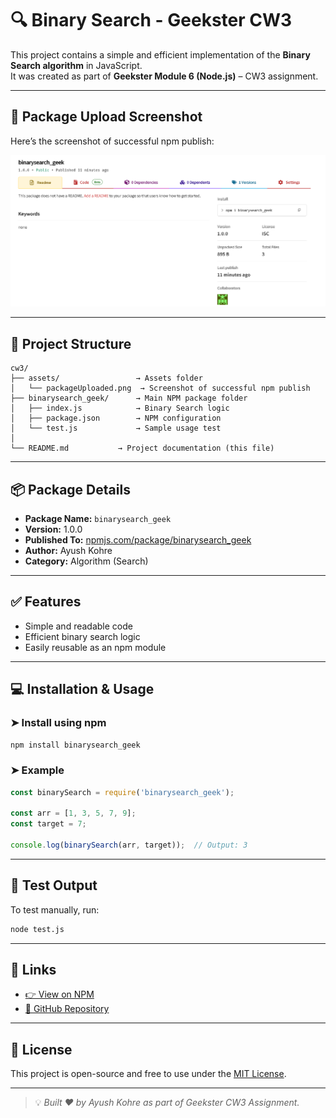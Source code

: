 # 🔍 Binary Search - Geekster CW3

This project contains a simple and efficient implementation of the **Binary Search algorithm** in JavaScript.  
It was created as part of **Geekster Module 6 (Node.js)** – CW3 assignment.

---

## 📸 Package Upload Screenshot

Here’s the screenshot of successful npm publish:

![NPM Upload Screenshot](./Assets/packageUploaded.png)

---

## 📁 Project Structure
```
cw3/
├── assets/                 → Assets folder
│   └── packageUploaded.png  → Screenshot of successful npm publish
├── binarysearch_geek/      → Main NPM package folder
│   ├── index.js            → Binary Search logic
│   ├── package.json        → NPM configuration
│   └── test.js             → Sample usage test
│   
└── README.md           → Project documentation (this file)
```

---

## 📦 Package Details

- **Package Name:** `binarysearch_geek`
- **Version:** 1.0.0
- **Published To:** [npmjs.com/package/binarysearch_geek](https://www.npmjs.com/package/binarysearch_geek)
- **Author:** Ayush Kohre
- **Category:** Algorithm (Search)

---

## ✅ Features

- Simple and readable code
- Efficient binary search logic
- Easily reusable as an npm module

---

## 💻 Installation & Usage

### ➤ Install using npm

```bash
npm install binarysearch_geek
````

### ➤ Example

```js
const binarySearch = require('binarysearch_geek');

const arr = [1, 3, 5, 7, 9];
const target = 7;

console.log(binarySearch(arr, target));  // Output: 3
```

---

## 🧪 Test Output

To test manually, run:

```bash
node test.js
```

---

## 🔗 Links

* [👉 View on NPM](https://www.npmjs.com/package/binarysearch_geek)
* [📁 GitHub Repository](https://github.com/your-github-username/binarysearch_geek)

---

## 📌 License

This project is open-source and free to use under the [MIT License](https://opensource.org/licenses/MIT).

---

> 💡 *Built ❤️ by Ayush Kohre as part of Geekster CW3 Assignment.*

